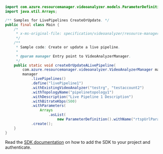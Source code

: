 ```java
import com.azure.resourcemanager.videoanalyzer.models.ParameterDefinition;
import java.util.Arrays;

/** Samples for LivePipelines CreateOrUpdate. */
public final class Main {
    /*
     * x-ms-original-file: specification/videoanalyzer/resource-manager/Microsoft.Media/preview/2021-11-01-preview/examples/live-pipeline-create.json
     */
    /**
     * Sample code: Create or update a live pipeline.
     *
     * @param manager Entry point to VideoAnalyzerManager.
     */
    public static void createOrUpdateALivePipeline(
        com.azure.resourcemanager.videoanalyzer.VideoAnalyzerManager manager) {
        manager
            .livePipelines()
            .define("livePipeline1")
            .withExistingVideoAnalyzer("testrg", "testaccount2")
            .withTopologyName("pipelinetopology1")
            .withDescription("Live Pipeline 1 Description")
            .withBitrateKbps(500)
            .withParameters(
                Arrays
                    .asList(
                        new ParameterDefinition().withName("rtspUrlParameter").withValue("rtsp://contoso.com/stream")))
            .create();
    }
}
```

Read the [SDK documentation](https://github.com/Azure/azure-sdk-for-java/blob/azure-resourcemanager-videoanalyzer_1.0.0-beta.5/sdk/videoanalyzer/azure-resourcemanager-videoanalyzer/README.md) on how to add the SDK to your project and authenticate.
